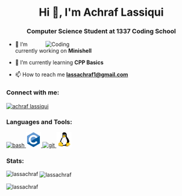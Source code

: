 <h1 align="center">Hi 👋, I'm Achraf Lassiqui</h1>
<h3 align="center">Computer Science Student at 1337 Coding School</h3>

<img align="right" alt="Coding" width="400" src="https://camo.githubusercontent.com/7de37139d0b4c1ce40865e799b446c0e963a3dd8fb68d239707237c40604fa3d/68747470733a2f2f63646e2e6472696262626c652e636f6d2f75736572732f3733303730332f73637265656e73686f74732f363538313234332f6176656e746f2e676966">

- 🔭 I’m currently working on **Minishell**

- 🌱 I’m currently learning **CPP Basics**

- 📫 How to reach me **lassachraf1@gmail.com**

<h3 align="left">Connect with me:</h3>
<p align="left">
<a href="https://linkedin.com/in/achraf lassiqui" target="blank"><img align="center" src="https://raw.githubusercontent.com/rahuldkjain/github-profile-readme-generator/master/src/images/icons/Social/linked-in-alt.svg" alt="achraf lassiqui" height="30" width="40" /></a>
</p>

<h3 align="left">Languages and Tools:</h3>
<p align="left"> <a href="https://www.gnu.org/software/bash/" target="_blank" rel="noreferrer"> <img src="https://www.vectorlogo.zone/logos/gnu_bash/gnu_bash-icon.svg" alt="bash" width="40" height="40"/> </a> <a href="https://www.cprogramming.com/" target="_blank" rel="noreferrer"> <img src="https://raw.githubusercontent.com/devicons/devicon/master/icons/c/c-original.svg" alt="c" width="40" height="40"/> </a> <a href="https://git-scm.com/" target="_blank" rel="noreferrer"> <img src="https://www.vectorlogo.zone/logos/git-scm/git-scm-icon.svg" alt="git" width="40" height="40"/> </a> <a href="https://www.linux.org/" target="_blank" rel="noreferrer"> <img src="https://raw.githubusercontent.com/devicons/devicon/master/icons/linux/linux-original.svg" alt="linux" width="40" height="40"/> </a> </p>

<h3 align="left">Stats:</h3>

<p><img align="left" src="https://github-readme-stats.vercel.app/api/top-langs?username=lassachraf&show_icons=true&locale=en&layout=compact" alt="lassachraf" /></p>

<p>&nbsp;<img align="center" src="https://github-readme-stats.vercel.app/api?username=lassachraf&show_icons=true&locale=en" alt="lassachraf" /></p>

<p><img align="center" src="https://github-readme-streak-stats.herokuapp.com/?user=lassachraf&" alt="lassachraf" /></p>
